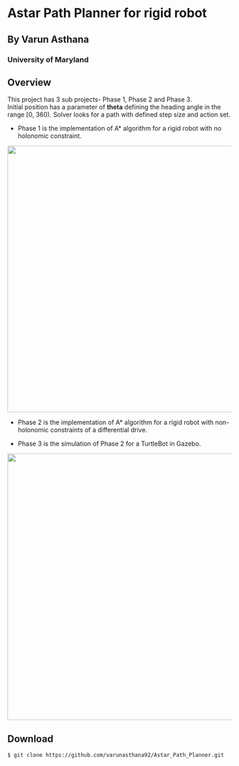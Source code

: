 # Astar Path Planner for rigid robot

## By Varun Asthana

### University of Maryland

## Overview

This project has 3 sub projects- Phase 1, Phase 2 and Phase 3.  
Initial position has a parameter of __theta__ defining the heading angle in the range [0, 360). Solver looks for a path with defined step size and action set.

* Phase 1 is the implementation of A* algorithm for a rigid robot with no holonomic constraint.

<p align="center">
	<img src="https://github.com/varunasthana92/Astar_Path_Planner/blob/master/Phase_1/sample%Outputs/output_rigid.gif" width="600">
</p>

* Phase 2 is the implementation of A* algorithm for a rigid robot with non-holonomic constraints of a differential drive.

* Phase 3 is the simulation of Phase 2 for a TurtleBot in Gazebo.
<p align="center">
	<img src="https://github.com/varunasthana92/Astar_Path_Planner/blob/master/Phase_3/turtlebot_path_planner_astar/sampleOutputs/demo1_speed8x.gif" width="600">
</p>

## Download
```
$ git clone https://github.com/varunasthana92/Astar_Path_Planner.git
```